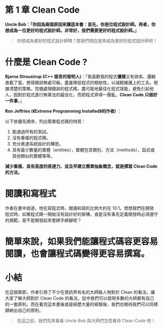 # 第 1 章 Clean Code

**Uncle Bob：「你因為兩個原因來讀這本書：首先，你是位程式設計師。再者，你想成為一位更好的程式設計師。非常好，我們需要更好的程式設計師。」**

> 你想成為更好的程式設計師嗎？那我們現在就來成為更好的程式設計師吧！
> 

# **什麼是 Clean Code ?**

**Bjarne Stroustrup (C++ 語言的發明人)**：「我喜歡我的程式**優雅**又有效率。邏輯直截了當，使得錯誤無處可躲。盡量降低程式的相依性，以減輕維護上的工夫。根據清楚的策略，完備處理錯誤的程式碼，盡可能地最佳化程式效能，避免引起他人，因對於程式進行無章法的最佳化，而把程式弄得一團亂。**Clean Code 只做好一件事**。」

**Ron Jeffries (《Extreme Programming Installed》的作者)** ：

以下依優先順序，列出簡單程式碼的特質：

1. 能通過所有的測試。
2. 沒有重複的程式碼。
3. 充分表達系統設計的構思。
4. 具有最少數量的實體（entities），實體包含類別、方法（methods）、函式或其他類似的實體等等。

**減少重複、具有高度的表達力、並及早建立簡單抽象概念，就是撰寫 Clean Code 的方法。**

# **閱讀和寫程式**

作者在書中說道，他在寫程式時，閱讀和寫的比例大約在 10:1。想想我們在開發程式時，如果程式碼一開始沒有設計好的架構，或是沒有事先定義開發時必須遵守的規範，是不是開發起來會綁手綁腳呢？

# 簡單來說，如果我們能讓程式碼容更容易閱讀，也會讓程式碼變得更容易撰寫。

# **小結**

在這個章節，作者引用了不少在資訊界有名的大師級人物對於 Clean 的看法，讓大家了解大師對於 Clean Code 的看法，從中我們可以發現多數的大師都有自己的一套原則。而在看完這本書後或是經歷大量的經驗後，我們也期待我們可以同樣歸納出自己的原則。

> 在這之前，我們先來看看 Uncle Bob 與大師們怎麼看待 Clean Code 吧！
>